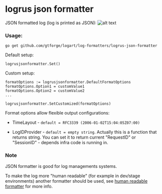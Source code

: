 # logrus json formatter


JSON formatted log (log is printed as JSON):
![alt text](https://github.com/gtforge/logart/blob/master/log-formatters/logrus-json-formatter/readme_files/json-formatter.png "Example")

### Usage:

`go get github.com/gtforge/logart/log-formatters/logrus-json-formatter`

Default setup:
```
logrusjsonformatter.Set()
```

Custom setup:
```
formatOptions := logrusjsonformatter.DefaultFormatOptions
formatOptions.Option1 = customValue1
formatOptions.Option2 = customValue2
...

logrusjsonformatter.SetCustomized(formatOptions)
```

Format options allow flexible output configurations:

- TimeLayout - `default = RFC3339 (2006-01-02T15:04:05Z07:00)`

- LogIDProvider - `default = empty string`.
Actually this is a function that returns string. You can set it to return
current "RequestID" or "SessionID" - depends infra code is running in.


### Note

JSON formatter is good for log managements systems.

To make the log more "human readable" (for example in dev/stage environments)
another formatter should be used, see [human readable formatter](https://github.com/gtforge/logart/tree/master/log-formatters/logrus-human-formatter)
for more info.
